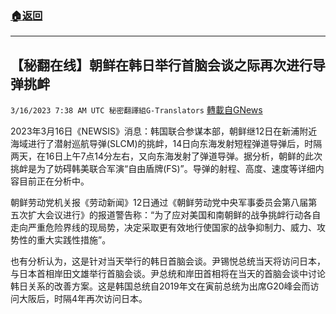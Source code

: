 ###  [:house:返回](README.md)
---


## 【秘翻在线】朝鲜在韩日举行首脑会谈之际再次进行导弹挑衅
`3/16/2023 7:38 AM UTC 秘密翻譯組G-Translators` [轉載自GNews](https://gnews.org/articles/1018710)

2023年3月16日《NEWSIS》消息：韩国联合参谋本部，朝鲜继12日在新浦附近海域进行了潜射巡航导弹(SLCM)的挑衅，14日向东海发射短程弹道导弹后，时隔两天，在16日上午7点14分左右，又向东海发射了弹道导弹。据分析，朝鲜的此次挑衅是为了妨碍韩美联合军演“自由盾牌(FS)”。导弹的射程、高度、速度等详细内容目前正在分析中。

朝鲜劳动党机关报《劳动新闻》12日通过《朝鲜劳动党中央军事委员会第八届第五次扩大会议进行》的报道警告称：“为了应对美国和南朝鲜的战争挑衅行动各自走向严重危险界线的现局势，决定采取更有效地行使国家的战争抑制力、威力、攻势性的重大实践性措施”。

也有分析认为，这是针对当天举行的韩日首脑会谈。尹锡悦总统当天将访问日本，与日本首相岸田文雄举行首脑会谈。尹总统和岸田首相将在当天的首脑会谈中讨论韩日关系的改善方案。这是韩国总统自2019年文在寅前总统为出席G20峰会而访问大阪后，时隔4年再次访问日本。
